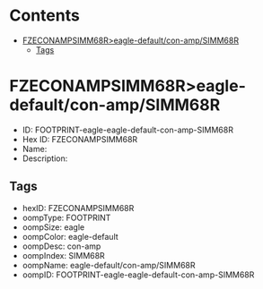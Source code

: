



Contents
========

* [FZECONAMPSIMM68R>eagle-default/con-amp/SIMM68R](#fzeconampsimm68reagle-defaultcon-ampsimm68r)
	* [Tags](#tags)

# FZECONAMPSIMM68R>eagle-default/con-amp/SIMM68R

- ID: FOOTPRINT-eagle-eagle-default-con-amp-SIMM68R
- Hex ID: FZECONAMPSIMM68R
- Name: 
- Description: 

## Tags

- hexID: FZECONAMPSIMM68R
- oompType: FOOTPRINT
- oompSize: eagle
- oompColor: eagle-default
- oompDesc: con-amp
- oompIndex: SIMM68R
- oompName: eagle-default/con-amp/SIMM68R
- oompID: FOOTPRINT-eagle-eagle-default-con-amp-SIMM68R
